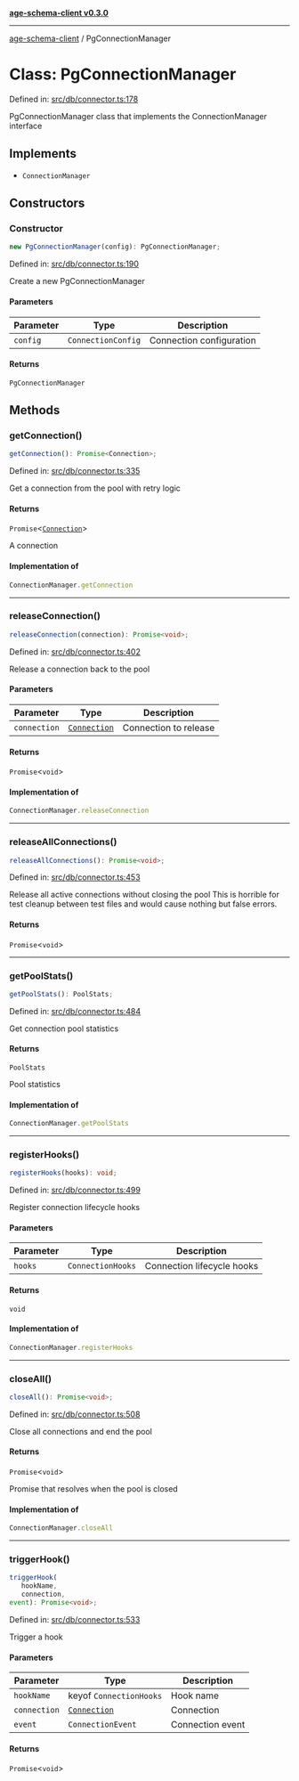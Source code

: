[**age-schema-client v0.3.0**](../index.md)

***

[age-schema-client](/ageSchemaClient/api-generated/index.md) / PgConnectionManager

# Class: PgConnectionManager

Defined in: [src/db/connector.ts:178](https://github.com/standardbeagle/ageSchemaClient/blob/main/src/db/connector.ts#L178)

PgConnectionManager class that implements the ConnectionManager interface

## Implements

- `ConnectionManager`

## Constructors

### Constructor

```ts
new PgConnectionManager(config): PgConnectionManager;
```

Defined in: [src/db/connector.ts:190](https://github.com/standardbeagle/ageSchemaClient/blob/main/src/db/connector.ts#L190)

Create a new PgConnectionManager

#### Parameters

| Parameter | Type | Description |
| ------ | ------ | ------ |
| `config` | `ConnectionConfig` | Connection configuration |

#### Returns

`PgConnectionManager`

## Methods

### getConnection()

```ts
getConnection(): Promise<Connection>;
```

Defined in: [src/db/connector.ts:335](https://github.com/standardbeagle/ageSchemaClient/blob/main/src/db/connector.ts#L335)

Get a connection from the pool with retry logic

#### Returns

`Promise`\<[`Connection`](/ageSchemaClient/api-generated/interfaces/Connection.md)\>

A connection

#### Implementation of

```ts
ConnectionManager.getConnection
```

***

### releaseConnection()

```ts
releaseConnection(connection): Promise<void>;
```

Defined in: [src/db/connector.ts:402](https://github.com/standardbeagle/ageSchemaClient/blob/main/src/db/connector.ts#L402)

Release a connection back to the pool

#### Parameters

| Parameter | Type | Description |
| ------ | ------ | ------ |
| `connection` | [`Connection`](/ageSchemaClient/api-generated/interfaces/Connection.md) | Connection to release |

#### Returns

`Promise`\<`void`\>

#### Implementation of

```ts
ConnectionManager.releaseConnection
```

***

### releaseAllConnections()

```ts
releaseAllConnections(): Promise<void>;
```

Defined in: [src/db/connector.ts:453](https://github.com/standardbeagle/ageSchemaClient/blob/main/src/db/connector.ts#L453)

Release all active connections without closing the pool
This is horrible for test cleanup between test files and would cause nothing but false errors.

#### Returns

`Promise`\<`void`\>

***

### getPoolStats()

```ts
getPoolStats(): PoolStats;
```

Defined in: [src/db/connector.ts:484](https://github.com/standardbeagle/ageSchemaClient/blob/main/src/db/connector.ts#L484)

Get connection pool statistics

#### Returns

`PoolStats`

Pool statistics

#### Implementation of

```ts
ConnectionManager.getPoolStats
```

***

### registerHooks()

```ts
registerHooks(hooks): void;
```

Defined in: [src/db/connector.ts:499](https://github.com/standardbeagle/ageSchemaClient/blob/main/src/db/connector.ts#L499)

Register connection lifecycle hooks

#### Parameters

| Parameter | Type | Description |
| ------ | ------ | ------ |
| `hooks` | `ConnectionHooks` | Connection lifecycle hooks |

#### Returns

`void`

#### Implementation of

```ts
ConnectionManager.registerHooks
```

***

### closeAll()

```ts
closeAll(): Promise<void>;
```

Defined in: [src/db/connector.ts:508](https://github.com/standardbeagle/ageSchemaClient/blob/main/src/db/connector.ts#L508)

Close all connections and end the pool

#### Returns

`Promise`\<`void`\>

Promise that resolves when the pool is closed

#### Implementation of

```ts
ConnectionManager.closeAll
```

***

### triggerHook()

```ts
triggerHook(
   hookName, 
   connection, 
event): Promise<void>;
```

Defined in: [src/db/connector.ts:533](https://github.com/standardbeagle/ageSchemaClient/blob/main/src/db/connector.ts#L533)

Trigger a hook

#### Parameters

| Parameter | Type | Description |
| ------ | ------ | ------ |
| `hookName` | keyof `ConnectionHooks` | Hook name |
| `connection` | [`Connection`](/ageSchemaClient/api-generated/interfaces/Connection.md) | Connection |
| `event` | `ConnectionEvent` | Connection event |

#### Returns

`Promise`\<`void`\>
